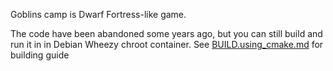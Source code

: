 Goblins camp is Dwarf Fortress-like game.

The code have been abandoned some years ago, but you can still build and run it in in Debian Wheezy
chroot container. See [BUILD.using_cmake.md](BUILD.using_cmake.md) for building guide
